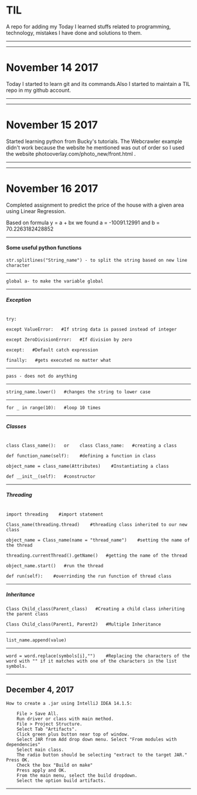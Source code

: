# TIL

A repo for adding my Today I learned stuffs related to programming, technology, mistakes I have done and solutions to them.

-----
-----

# November 14 2017

Today I started to learn git and its commands.Also I started to maintain a TIL repo in my github account.

-----
-----

# November 15 2017

Started learning python from Bucky's tutorials. The Webcrawler example didn't work because the website he mentioned was out of order so I used the website photooverlay.com/photo_new/front.html .

-----
-----

# November 16 2017

Completed assignment to predict the price of the house with a given area using Linear Regression.

Based on formula y = a + bx we found a = -10091.12991 and b = 70.2263182428852

-----

#### Some useful python functions

```
str.splitlines("String_name") - to split the string based on new line character 
```
----
```
global a- to make the variable global
```
----

##### Exception

```

try:

except ValueError:   #If string data is passed instead of integer

except ZeroDivisionError:   #If division by zero

except:   #Default catch expression

finally:   #gets executed no matter what
```

-----
```
pass - does not do anything
```
-----
```
string_name.lower()   #changes the string to lower case
```
-----
```
for _ in range(10):   #loop 10 times
```
-----

##### Classes

```

class Class_name():   or    class Class_name:   #creating a class

def function_name(self):    #defining a function in class

object_name = class_name(Attributes)    #Instantiating a class

def __init__(self):   #constructor

```

-----

##### Threading

```

import threading    #import statement

Class_name(threading.thread)    #threading class inherited to our new class

object_name = Class_name(name = "thread_name")    #setting the name of the thread

threading.currentThread().getName()   #getting the name of the thread

object_name.start()   #run the thread

def run(self):    #overrinding the run function of thread class

```

-----

##### Inheritance
```
Class Child_class(Parent_class)   #Creating a child class inheriting the parent class

Class Child_class(Parent1, Parent2)   #Multiple Inheritance
```
-----
```
list_name.append(value)
```
-----
```
word = word.replace(symbols[i],"")    #Replacing the characters of the word with "" if it matches with one of the characters in the list symbols.
```
-----

## December 4, 2017

```
How to create a .jar using IntelliJ IDEA 14.1.5:

    File > Save All.
    Run driver or class with main method.
    File > Project Structure.
    Select Tab "Artifacts".
    Click green plus button near top of window.
    Select JAR from Add drop down menu. Select "From modules with dependencies"
    Select main class.
    The radio button should be selecting "extract to the target JAR." Press OK.
    Check the box "Build on make"
    Press apply and OK.
    From the main menu, select the build dropdown.
    Select the option build artifacts.
```
-----








